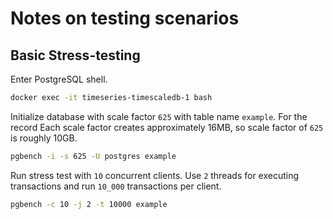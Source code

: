 # Notes on testing scenarios

## Basic Stress-testing

Enter PostgreSQL shell.

```sh
docker exec -it timeseries-timescaledb-1 bash
```

Initialize database with scale factor `625` with table name `example`.
For the record Each scale factor creates approximately 16MB, so scale factor of `625` is roughly 10GB.

```sh
pgbench -i -s 625 -U postgres example
```

Run stress test with `10` concurrent clients. Use `2` threads for executing transactions and run
`10_000` transactions per client.

```sh
pgbench -c 10 -j 2 -t 10000 example
```


